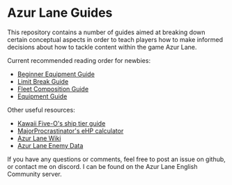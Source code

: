 # Azur Lane Guides

This repository contains a number of guides aimed at breaking down certain conceptual aspects in order to teach players how to make informed decisions about how to tackle content within the game Azur Lane.

Current recommended reading order for newbies:
 - [Beginner Equipment Guide](/Beginner%20Equipment.md)
 - [Limit Break Guide](/Limit%20Break%20Guide.md)
 - [Fleet Composition Guide](/Fleet%20Composition.md)
 - [Equipment Guide](Equipment%20Guide.md)
 
Other useful resources:
 - [Kawaii Five-O's ship tier guide](https://github.com/YourWaifuIsShip/Azur-Lane-Guides)
 - [MajorProcrastinator's eHP calculator](https://github.com/MajorProcrastinator/Auto-eHP-Calc)
 - [Azur Lane Wiki](https://azurlane.koumakan.jp/Azur_Lane_Wiki)
 - [Azur Lane Enemy Data](https://al-data.github.io/enemies)
 
If you have any questions or comments, feel free to post an issue on github, or contact me on discord. I can be found on the Azur Lane English Community server.
